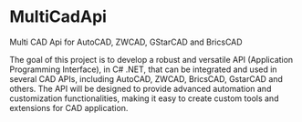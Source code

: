 # MultiCadApi
 Multi CAD Api for AutoCAD, ZWCAD, GStarCAD and BricsCAD

The goal of this project is to develop a robust and versatile API (Application Programming Interface), in C# .NET, that can be integrated and used in several CAD APIs, including AutoCAD, ZWCAD, BricsCAD, GstarCAD and others. The API will be designed to provide advanced automation and customization functionalities, making it easy to create custom tools and extensions for CAD application.

